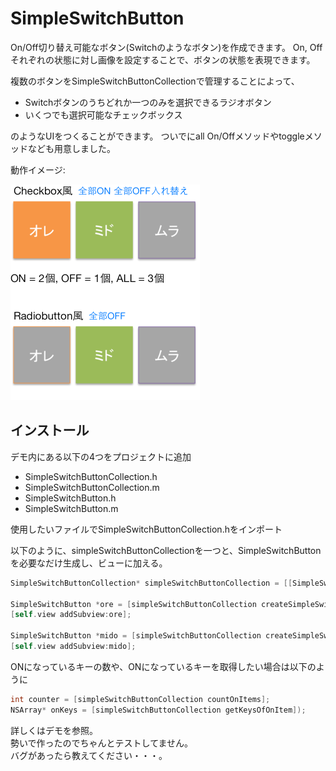 SimpleSwitchButton
==================

On/Off切り替え可能なボタン(Switchのようなボタン)を作成できます。
On, Offそれぞれの状態に対し画像を設定することで、ボタンの状態を表現できます。

複数のボタンをSimpleSwitchButtonCollectionで管理することによって、

* Switchボタンのうちどれか一つのみを選択できるラジオボタン
* いくつでも選択可能なチェックボックス

のようなUIをつくることができます。
ついでにall On/Offメソッドやtoggleメソッドなども用意しました。


動作イメージ:

![動作イメージ](https://github.com/matsu-chara/SimpleSwitchButton/blob/master/SimpleSwitchButton/images/capture.png?raw=true)

## インストール

デモ内にある以下の4つをプロジェクトに追加

* SimpleSwitchButtonCollection.h
* SimpleSwitchButtonCollection.m
* SimpleSwitchButton.h
* SimpleSwitchButton.m

使用したいファイルでSimpleSwitchButtonCollection.hをインポート

以下のように、simpleSwitchButtonCollectionを一つと、SimpleSwitchButtonを必要なだけ生成し、ビューに加える。

```objective-c
SimpleSwitchButtonCollection* simpleSwitchButtonCollection = [[SimpleSwitchButtonCollection alloc] initWithSimpleSwitchButtonMode:asCheckBox];

SimpleSwitchButton *ore = [simpleSwitchButtonCollection createSimpleSwitchButtonForKey:@"ore" ButtonFrame:CGRectMake(0, 50, 100, 100) OnImageName:@"ore_on.png" OffImageName:@"ore_off.png"];
[self.view addSubview:ore];

SimpleSwitchButton *mido = [simpleSwitchButtonCollection createSimpleSwitchButtonForKey:@"mido" ButtonFrame:CGRectMake(100, 50, 100, 100) OnImageName:@"mido_on.png" OffImageName:@"mido_off.png"];
[self.view addSubview:mido];

```

ONになっているキーの数や、ONになっているキーを取得したい場合は以下のように

```objective-c
int counter = [simpleSwitchButtonCollection countOnItems];
NSArray* onKeys = [simpleSwitchButtonCollection getKeysOfOnItem]);
```



詳しくはデモを参照。  
勢いで作ったのでちゃんとテストしてません。  
バグがあったら教えてください・・・。
